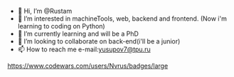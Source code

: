 - 👋 Hi, I’m @Rustam
- 👀 I’m interested in machineTools, web, backend and frontend. (Now i'm learning to coding on Python)
- 🌱 I’m currently learning and will be a PhD
- 💞️ I’m looking to collaborate on back-end(i'll be a junior)
- 📫 How to reach me e-mail:yusupov7@tpu.ru

<!---
Nvrus/Nvrus is a ✨ special ✨ repository because its `README.md` (this file) appears on your GitHub profile.
You can click the Preview link to take a look at your changes.
--->
https://www.codewars.com/users/Nvrus/badges/large
